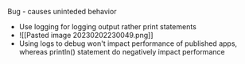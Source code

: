 Bug - causes uninteded behavior
- Use logging for logging output rather print statements
- ![[Pasted image 20230202230049.png]]
- Using logs to debug won't impact performance of published apps, whereas println() statement do negatively impact performance